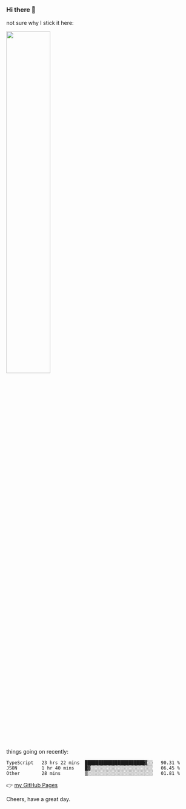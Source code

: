 ### Hi there 👋

not sure why I stick it here:

[<img width="48%" src="https://github-readme-stats.vercel.app/api?username=ykzhukian&show_icons=true&theme=dracula">](https://github.com/anuraghazra/github-readme-stats)


things going on recently:

<!--START_SECTION:waka-->

```text
TypeScript   23 hrs 22 mins  ██████████████████████▓░░   90.31 %
JSON         1 hr 40 mins    █▓░░░░░░░░░░░░░░░░░░░░░░░   06.45 %
Other        28 mins         ▒░░░░░░░░░░░░░░░░░░░░░░░░   01.81 %
```

<!--END_SECTION:waka-->

👉 [my GitHub Pages](https://ykzhukian.github.io)

Cheers, have a great day.

